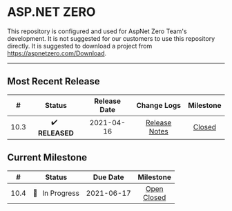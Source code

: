 ﻿# ASP.NET ZERO

This repository is configured and used for AspNet Zero Team's development. 
It is not suggested for our customers to use this repository directly. It is suggested to download a project from https://aspnetzero.com/Download.

____________

## Most Recent Release

|  #   |     Status     |  Release Date  |                         Change Logs                          |                          Milestone                           |
| :--: | :------------: | :--------: | :----------------------------------------------------------: | :----------------------------------------------------------: |
| 10.3 | ✔️ &thinsp; **RELEASED** | 2021-04-16 | [Release Notes](https://docs.aspnetzero.com/en/common/latest/Change-Logs) | [Closed](https://github.com/aspnetzero/aspnet-zero-core/milestone/84?closed=1) |

## Current Milestone
|  #   |    Status     |  Due Date  |                          Milestone                           |
| :--: | :-----------: | :--------: | :----------------------------------------------------------: |
| 10.4  | 🚧 &thinsp; In Progress | 2021-06-17 | [Open](https://github.com/aspnetzero/aspnet-zero-core/milestone/88)<br>[Closed](https://github.com/aspnetzero/aspnet-zero-core/milestone/88?closed=1) |

